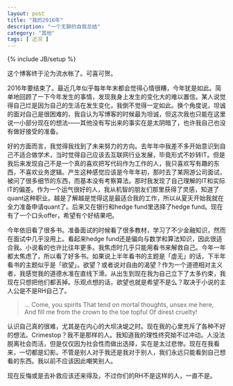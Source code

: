 ```yaml
---
layout: post
title: "我的2016年"
description: "一个无聊的自我总结"
category: "其他"
tags: [ 近况 ]
---
```

{% include JB/setup %}

这个博客终于沦为流水帐了。可喜可贺。

2016年要结束了。最近几年似乎每年年末都会觉得心情很糟，今年犹是如此。简单地回顾了一下今年发生的事情，发现我身上发生的变化大的难以置信。某人说觉得自己烂是因为自己的生活在发生变化，我倒不觉得一定如此。换个角度说，坦诚的面对自己是很困难的，我自认为写博客的时候最为坦诚，但这次我也只能在这里说一小部分现在的想法——其他没有写出来的事实在是太阴暗了，也许我自己也没有做好接受的准备。

好的方面而言，我觉得我找到了未来努力的方向。去年年中我差不多开始意识到自己不适合做学术，当时觉得自己应该去互联网行业发展，毕竟形式不妙转IT。但是我后来发现自己不是一个真的喜欢把写代码作为工作的人，我只喜欢写有趣的东西，不喜欢业务逻辑。产生这种感觉应该是今年年初，那时去了某网游公司面试，被问了很多细节的东西，而基本没有考察算法。那时我发现了自己理解的IT和实际IT的偏差。作为一个运气很好的人，我从机智的朋友们那里获得了灵感，知道了quant这种职业。越是了解越是觉得这是最适合我的工作，所以从夏天开始我就在全力准备申请quant了。后来又在银行和hedge fund里选择了hedge fund。现在有了一个口头offer，希望有个好结果吧。

今年依旧看了很多书。准备面试的时候看了很多教材，学习了不少金融知识，然而在面试中几乎没用上。看起来hedge fund还是偏向与数学和算法知识，因此很适合我。小说看的也许比往年更多。我焦虑时几乎只能用看书来解救自己。今年一年都太焦虑了，所以看了好多书。如果说上半年看书的主题是「虚无」的话，下半年看书的主题似乎是「欲望」。欲望？或者说对自由的渴望？作为一个道德相对主义者，我感觉我的道德水准在直线下滑。从出生到现在我为自己立下了太多约束，我现在只想把他们都丢掉。乐观点想的话，欲望也就是希望不是么？取决于小说的主人公是不是RH自己了。

>... Come, you spirits
>That tend on mortal thoughts, unsex me here,
>And fill me from the crown to the toe topful
>Of direst cruelty!

认识自己真的很难，尤其是在内心的大坝决堤之时。现在我的心里充斥了各种不好的想法。Crimestop？我不是那样的人。我知道我的理性终究拗不过冲动。人没法脱离社会而活，但是仅仅因为社会性而做出选择，实在是太过悲惨。现在在我看来，一切都是幻影。不管是别人对于我还是我对于别人，我们永远只能看到自己想看的东西。我以前不应该因此嘲笑别人。

现在反悔或是去补救应该还来得及，不过你们的RH不是这样的人，一直不是。
